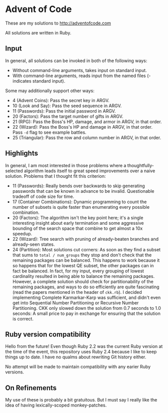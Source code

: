 # Advent of Code

These are my solutions to http://adventofcode.com

All solutions are written in Ruby.

## Input

In general, all solutions can be invoked in both of the following ways:

* Without command-line arguments, takes input on standard input.
* With command-line arguments, reads input from the named files (- indicates standard input).

Some may additionally support other ways:

* 4 (Advent Coins): Pass the secret key in ARGV.
* 10 (Look and Say): Pass the seed sequence in ARGV.
* 11 (Passwords): Pass the initial password in ARGV.
* 20 (Factors): Pass the target number of gifts in ARGV.
* 21 (RPG): Pass the Boss's HP, damage, and armor in ARGV, in that order.
* 22 (Wizard): Pass the Boss's HP and damage in ARGV, in that order. Pass `-d` flag to see example battles.
* 25 (Triangular): Pass the row and column number in ARGV, in that order.

## Highlights

In general, I am most interested in those problems where a thoughtfully-selected algorithm leads itself to great speed improvements over a naive solution.
Problems that I thought fit this criterion:

* 11 (Passwords): Really bends over backwards to skip generating passwords that can be known in advance to be invalid. Questionable tradeoff of code size for time.
* 17 (Container Combinations): Dynamic programming to count the number of subsets is quite faster than enumerating every possible combination.
* 20 (Factors): The algorithm isn't the key point here; it's a single interesting insight about early termination and some aggressive bounding of the search space that combine to get almost a 10x speedup.
* 22 (Wizard): Tree search with pruning of already-beaten branches and already-seen states.
* 24 (Partition): Most solutions cut corners: As soon as they find a subset that sums to `total / num_groups` they stop and don't check that the remaining packages can be balanced.
  This happens to work because it so happens that for the lowest QE subset, the other packages can in fact be balanced.
  In fact, for my input, every grouping of lowest cardinality resulted in being able to balance the remaining packages.
  However, a complete solution should check for partitionability of the remaining packages, and ways to do so efficiently are quite fascinating (read the papers mentioned in the header of `ckk.rb`).
  I decided implementing Complete Karmarkar-Karp was sufficient, and didn't even get into Sequential Number Partitioning or Recursive Number Partitioning.
  CKK only slowed down the solution from 0.7 seconds to 1.0 seconds:
  A small price to pay in exchange for ensuring that the solution is correct.

## Ruby version compatibility

Hello from the future!
Even though Ruby 2.2 was the current Ruby version at the time of the event, this repository uses Ruby 2.4 because I like to keep things up to date.
I have no qualms about rewriting Git history either.

No attempt will be made to maintain compatibility with any earier Ruby versions.

## On Refinements

My use of these is probably a bit gratuitous.
But I must say I really like the idea of having lexically-scoped monkey-patches.
